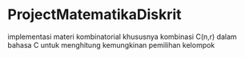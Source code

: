 # ProjectMatematikaDiskrit
implementasi materi kombinatorial khususnya kombinasi  C(n,r) dalam bahasa C untuk menghitung kemungkinan pemilihan kelompok
